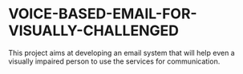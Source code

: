 # VOICE-BASED-EMAIL-FOR-VISUALLY-CHALLENGED
This project aims at developing an email system that will help even a visually impaired person to use the services for communication.
